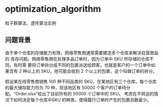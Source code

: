 # optimization_algorithm
粒子群算法、遗传算法实例
## 问题背景
由于单个仓库的存储能力有限，网络零售商通常需要建造多个仓库来解决自营商品的
库存问题。网络零售商在处理多品订单时，因为订单中 SKU 所存储的仓库不同，有时需
要将订单拆分成不同的包裹派送给顾客，也就是客户的一个订单中如果含有 2 种以上的
SKU，他可能会收到 2 个以上的包裹，这个叫做订单的拆分。

假设某在线零售商销售 100 种不同品类的 SKU，在某地区有三个仓库，每个仓库的最大储存能力均为 70 种，现该地区有 50000 个客户的订单待分配。“Order.xlsx”给出了目前所有的 50000 个订单中的 SKU。 考虑在不转运的情况下如何决定每个仓库中SKU 的种类，使得履行订单时产生的包裹总数最少。
